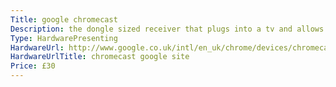 ```yaml
---
Title: google chromecast
Description: the dongle sized receiver that plugs into a tv and allows content streaming from a pc, tablet or mobile - useful for presentations.
Type: HardwarePresenting
HardwareUrl: http://www.google.co.uk/intl/en_uk/chrome/devices/chromecast/
HardwareUrlTitle: chromecast google site
Price: £30
---
```

